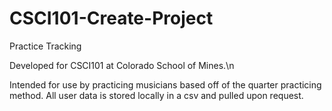 # CSCI101-Create-Project
Practice Tracking

Developed for CSCI101 at Colorado School of Mines.\n

Intended for use by practicing musicians based off of the quarter practicing method. 
All user data is stored locally in a csv and pulled upon request.
